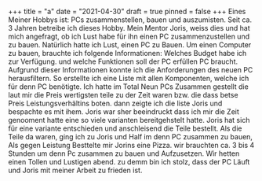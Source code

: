 +++
title = "a"
date = "2021-04-30"
draft = true
pinned = false
+++
Eines Meiner Hobbys ist: PCs zusammenstellen, bauen und auszumisten.                                                                  Seit ca. 3 Jahren betreibe ich dieses Hobby.  Mein Mentor Joris, weiss dies und hat mich angefragt, ob ich Lust habe für ihn einen PC zusammenzustellen und zu bauen. Natürlich hatte ich Lust, einen PC zu Bauen. Um einen Computer zu bauen, brauchte ich folgende Informationen: Welches Budget habe ich zur Verfügung. und welche Funktionen soll der PC erfüllen PC braucht. Aufgrund dieser Informationen konnte ich die Anforderungen des neuen PC herausfiltern. So erstellte ich eine Liste mit allen Komponenten, welche ich für denn PC benötigte. Ich hatte im Total Neun PCs Zusammen gestellt die laut mir die Preis wertigsten teile zu der Zeit waren bzw. die dass betse Preis Leistungsverhältins boten. dann zeigte ich die liste Joris und bespachte es mit ihem. Joris war sher beeindruckt dass ich mir die Zeit genooment hatte eine so viele varianten bereitgehstelt hatte. Joris hat sich für eine variante entschieden und anschleisend die Teile bestellt.                    Als die Teile da waren, ging ich zu Joris und Half im denn PC zusammen zu bauen, Als gegen Leistung Besttelte mir Jorins eine Pizza. wir brauchten ca. 3 bis 4 Stunden um denn Pc zusammen zu bauen und Aufzusetzen. Wir hetten einen Tollen und Lustigen abend. zu demm bin ich stolz, dass der PC Läuft  und Joris mit meiner Arbeit zu frieden ist.
